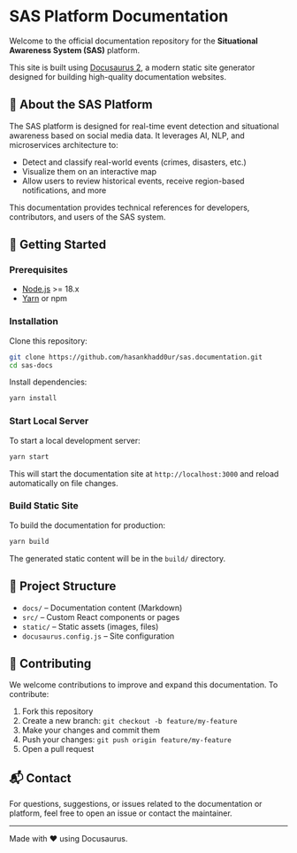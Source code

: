 # SAS Platform Documentation

Welcome to the official documentation repository for the **Situational Awareness System (SAS)** platform.

This site is built using [Docusaurus 2](https://docusaurus.io/), a modern static site generator designed for building high-quality documentation websites.

## 📖 About the SAS Platform

The SAS platform is designed for real-time event detection and situational awareness based on social media data. It leverages AI, NLP, and microservices architecture to:

- Detect and classify real-world events (crimes, disasters, etc.)
- Visualize them on an interactive map
- Allow users to review historical events, receive region-based notifications, and more

This documentation provides technical references for developers, contributors, and users of the SAS system.

## 🚀 Getting Started

### Prerequisites

- [Node.js](https://nodejs.org/) >= 18.x
- [Yarn](https://classic.yarnpkg.com/en/docs/install/) or npm

### Installation

Clone this repository:

```bash
git clone https://github.com/hasankhadd0ur/sas.documentation.git
cd sas-docs
````

Install dependencies:

```bash
yarn install
```

### Start Local Server

To start a local development server:

```bash
yarn start
```

This will start the documentation site at `http://localhost:3000` and reload automatically on file changes.

### Build Static Site

To build the documentation for production:

```bash
yarn build
```

The generated static content will be in the `build/` directory.

## 📁 Project Structure

* `docs/` – Documentation content (Markdown)
* `src/` – Custom React components or pages
* `static/` – Static assets (images, files)
* `docusaurus.config.js` – Site configuration

## 🤝 Contributing

We welcome contributions to improve and expand this documentation. To contribute:

1. Fork this repository
2. Create a new branch: `git checkout -b feature/my-feature`
3. Make your changes and commit them
4. Push your changes: `git push origin feature/my-feature`
5. Open a pull request

## 📬 Contact

For questions, suggestions, or issues related to the documentation or platform, feel free to open an issue or contact the maintainer.

---

Made with ❤️ using Docusaurus.

```

